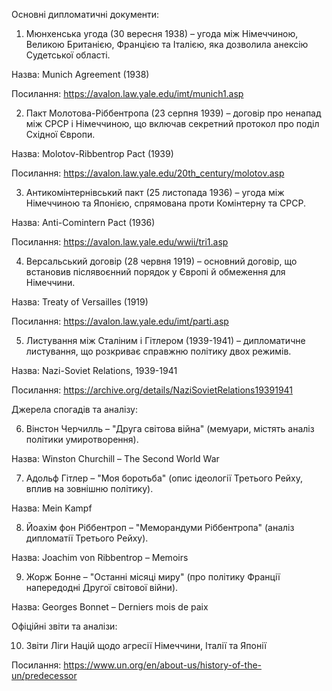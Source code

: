 Основні дипломатичні документи:

1. Мюнхенська угода (30 вересня 1938) – угода між Німеччиною, Великою Британією, Францією та Італією, яка дозволила анексію Судетської області.

Назва: Munich Agreement (1938)

Посилання: https://avalon.law.yale.edu/imt/munich1.asp



2. Пакт Молотова-Ріббентропа (23 серпня 1939) – договір про ненапад між СРСР і Німеччиною, що включав секретний протокол про поділ Східної Європи.

Назва: Molotov-Ribbentrop Pact (1939)

Посилання: https://avalon.law.yale.edu/20th_century/molotov.asp



3. Антикомінтернівський пакт (25 листопада 1936) – угода між Німеччиною та Японією, спрямована проти Комінтерну та СРСР.

Назва: Anti-Comintern Pact (1936)

Посилання: https://avalon.law.yale.edu/wwii/tri1.asp



4. Версальський договір (28 червня 1919) – основний договір, що встановив післявоєнний порядок у Європі й обмеження для Німеччини.

Назва: Treaty of Versailles (1919)

Посилання: https://avalon.law.yale.edu/imt/parti.asp



5. Листування між Сталіним і Гітлером (1939-1941) – дипломатичне листування, що розкриває справжню політику двох режимів.

Назва: Nazi-Soviet Relations, 1939-1941

Посилання: https://archive.org/details/NaziSovietRelations19391941




Джерела спогадів та аналізу:

6. Вінстон Черчилль – "Друга світова війна" (мемуари, містять аналіз політики умиротворення).

Назва: Winston Churchill – The Second World War



7. Адольф Гітлер – "Моя боротьба" (опис ідеології Третього Рейху, вплив на зовнішню політику).

Назва: Mein Kampf



8. Йоахім фон Ріббентроп – "Меморандуми Ріббентропа" (аналіз дипломатії Третього Рейху).

Назва: Joachim von Ribbentrop – Memoirs



9. Жорж Бонне – "Останні місяці миру" (про політику Франції напередодні Другої світової війни).

Назва: Georges Bonnet – Derniers mois de paix




Офіційні звіти та аналізи:

10. Звіти Ліги Націй щодо агресії Німеччини, Італії та Японії

Посилання: https://www.un.org/en/about-us/history-of-the-un/predecessor
